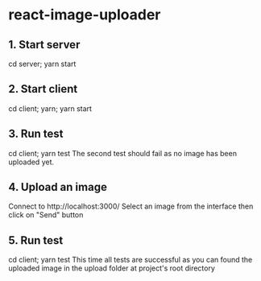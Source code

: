 # react-image-uploader

## 1. Start server

cd server; yarn start

## 2. Start client

cd client; yarn; yarn start

## 3. Run test

cd client; yarn test
The second test should fail as no image has been uploaded yet.

## 4. Upload an image

Connect to http://localhost:3000/
Select an image from the interface then click on "Send" button

## 5. Run test

cd client; yarn test
This time all tests are successful as you can found the uploaded image in the upload folder at project's root directory
